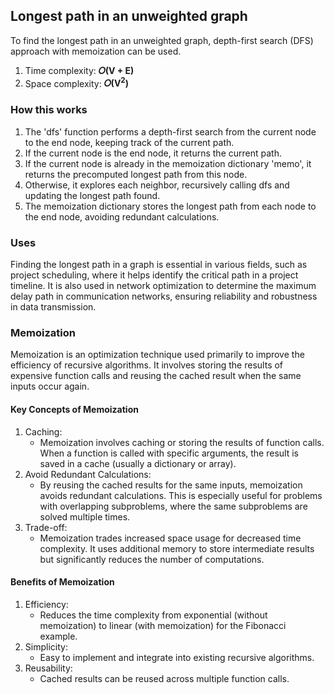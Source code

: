 ## Longest path in an unweighted graph
To find the longest path in an unweighted graph, depth-first search (DFS) approach with memoization can be used.</br>

1. Time complexity: <b>𝑂(V + E)</b>
2. Space complexity: <b>𝑂(V<sup>2</sup>)</b></br>


### How this works
1. The 'dfs' function performs a depth-first search from the current node to the end node, keeping track of the current path.
2. If the current node is the end node, it returns the current path.
3. If the current node is already in the memoization dictionary 'memo', it returns the precomputed longest path from this node.
4. Otherwise, it explores each neighbor, recursively calling dfs and updating the longest path found.
5. The memoization dictionary stores the longest path from each node to the end node, avoiding redundant calculations.

### Uses
Finding the longest path in a graph is essential in various fields, such as project scheduling, where it helps identify the critical path in a project timeline. It is also used in network optimization to determine the maximum delay path in communication networks, ensuring reliability and robustness in data transmission.


### Memoization
Memoization is an optimization technique used primarily to improve the efficiency of recursive algorithms. It involves storing the results of expensive function calls and reusing the cached result when the same inputs occur again.

#### Key Concepts of Memoization
1. Caching:
    - Memoization involves caching or storing the results of function calls. When a function is called with specific arguments, the result is saved in a cache (usually a dictionary or array).
2. Avoid Redundant Calculations:
    - By reusing the cached results for the same inputs, memoization avoids redundant calculations. This is especially useful for problems with overlapping subproblems, where the same subproblems are solved multiple times.
3. Trade-off:
    - Memoization trades increased space usage for decreased time complexity. It uses additional memory to store intermediate results but significantly reduces the number of computations.

#### Benefits of Memoization
1. Efficiency:
    - Reduces the time complexity from exponential (without memoization) to linear (with memoization) for the Fibonacci example.
2. Simplicity:
    - Easy to implement and integrate into existing recursive algorithms.
3. Reusability:
    - Cached results can be reused across multiple function calls.
